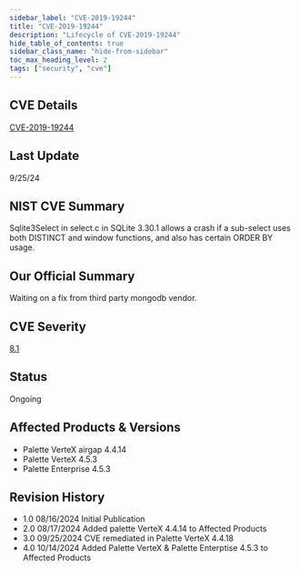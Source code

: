 ```yaml
---
sidebar_label: "CVE-2019-19244"
title: "CVE-2019-19244"
description: "Lifecycle of CVE-2019-19244"
hide_table_of_contents: true
sidebar_class_name: "hide-from-sidebar"
toc_max_heading_level: 2
tags: ["security", "cve"]
---
```


## CVE Details

[CVE-2019-19244](https://nvd.nist.gov/vuln/detail/CVE-2019-19244)

## Last Update

9/25/24

## NIST CVE Summary

Sqlite3Select in select.c in SQLite 3.30.1 allows a crash if a sub-select uses both DISTINCT and window functions, and
also has certain ORDER BY usage.

## Our Official Summary

Waiting on a fix from third party mongodb vendor.

## CVE Severity

[8.1](https://nvd.nist.gov/vuln/detail/CVE-2019-19244)

## Status

Ongoing

## Affected Products & Versions

- Palette VerteX airgap 4.4.14
- Palette VerteX 4.5.3
- Palette Enterprise 4.5.3 

## Revision History

- 1.0 08/16/2024 Initial Publication
- 2.0 08/17/2024 Added palette VerteX 4.4.14 to Affected Products
- 3.0 09/25/2024 CVE remediated in Palette VerteX 4.4.18
- 4.0 10/14/2024 Added Palette VerteX & Palette Enterptise 4.5.3 to Affected Products
